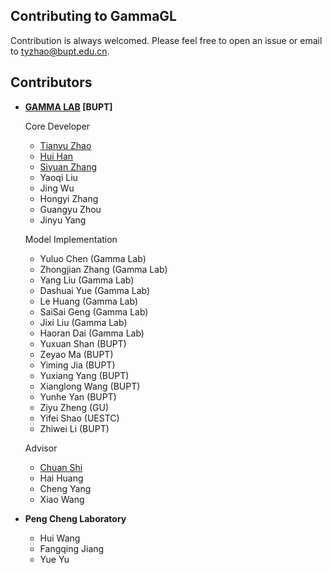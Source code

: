 ## Contributing to GammaGL

Contribution is always welcomed. Please feel free to open an issue or email to tyzhao@bupt.edu.cn.

## Contributors

- **[GAMMA LAB](https://github.com/BUPT-GAMMA) [BUPT]**
  
  Core Developer
  
  - [Tianyu Zhao](https://github.com/Theheavens)
  - [Hui Han](https://github.com/clearhanhui)
  - [Siyuan Zhang](https://github.com/zsy0828)
  - Yaoqi Liu
  - Jing Wu
  - Hongyi Zhang
  - Guangyu Zhou
  - Jinyu Yang
  
  Model Implementation
  
  - Yuluo Chen (Gamma Lab)
  - Zhongjian Zhang (Gamma Lab)
  - Yang Liu (Gamma Lab)
  - Dashuai Yue (Gamma Lab)
  - Le Huang (Gamma Lab)
  - SaiSai Geng (Gamma Lab)
  - Jixi Liu (Gamma Lab)
  - Haoran Dai (Gamma Lab)
  - Yuxuan Shan (BUPT)
  - Zeyao Ma (BUPT)
  - Yiming Jia (BUPT)
  - Yuxiang Yang (BUPT)
  - Xianglong Wang (BUPT)
  - Yunhe Yan (BUPT)
  - Ziyu Zheng (GU)
  - Yifei Shao (UESTC)
  - Zhiwei Li (BUPT)
  
  Advisor
  
  - [Chuan Shi](http://shichuan.org/)
  - Hai Huang
  - Cheng Yang
  - Xiao Wang

- **Peng Cheng Laboratory**
  
  - Hui Wang
  - Fangqing Jiang
  - Yue Yu
